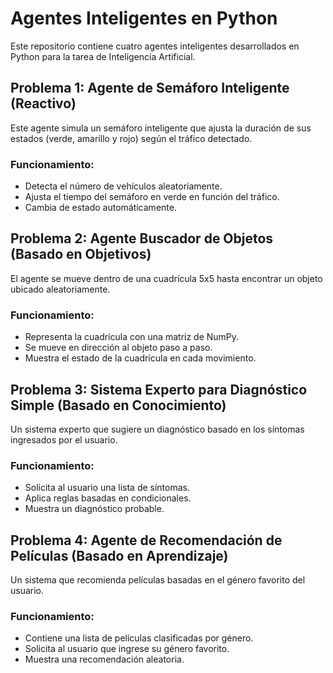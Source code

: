 # Agentes Inteligentes en Python

Este repositorio contiene cuatro agentes inteligentes desarrollados en Python para la tarea de Inteligencia Artificial.

## Problema 1: Agente de Semáforo Inteligente (Reactivo)
Este agente simula un semáforo inteligente que ajusta la duración de sus estados (verde, amarillo y rojo) según el tráfico detectado.

### Funcionamiento:
- Detecta el número de vehículos aleatoriamente.
- Ajusta el tiempo del semáforo en verde en función del tráfico.
- Cambia de estado automáticamente.

## Problema 2: Agente Buscador de Objetos (Basado en Objetivos)
El agente se mueve dentro de una cuadrícula 5x5 hasta encontrar un objeto ubicado aleatoriamente.

### Funcionamiento:
- Representa la cuadrícula con una matriz de NumPy.
- Se mueve en dirección al objeto paso a paso.
- Muestra el estado de la cuadrícula en cada movimiento.

## Problema 3: Sistema Experto para Diagnóstico Simple (Basado en Conocimiento)
Un sistema experto que sugiere un diagnóstico basado en los síntomas ingresados por el usuario.

### Funcionamiento:
- Solicita al usuario una lista de síntomas.
- Aplica reglas basadas en condicionales.
- Muestra un diagnóstico probable.

## Problema 4: Agente de Recomendación de Películas (Basado en Aprendizaje)
Un sistema que recomienda películas basadas en el género favorito del usuario.

### Funcionamiento:
- Contiene una lista de películas clasificadas por género.
- Solicita al usuario que ingrese su género favorito.
- Muestra una recomendación aleatoria.